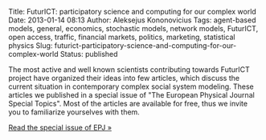 Title: FuturICT: participatory science and computing for our complex world
Date: 2013-01-14 08:13
Author: Aleksejus Kononovicius
Tags: agent-based models, general, economics, stochastic models, network models, FuturICT, open access, traffic, financial markets, politics, marketing, statistical physics
Slug: futurict-participatory-science-and-computing-for-our-complex-world
Status: published

The
most active and well known scientists contributing towards FuturICT
project have organized their ideas into few articles, which discuss the
current situation in contemporary complex social system modeling. These
articles we published in a special issue of "The European Physical
Journal Special Topics". Most of the articles are available for free,
thus we invite you to familiarize yourselves with them.

[Read the special issue of EPJ
»](https://link.springer.com/journal/11734/214/1/page/1 "The European Physical Journal Special Topics, Volume 214, Issue 1")
